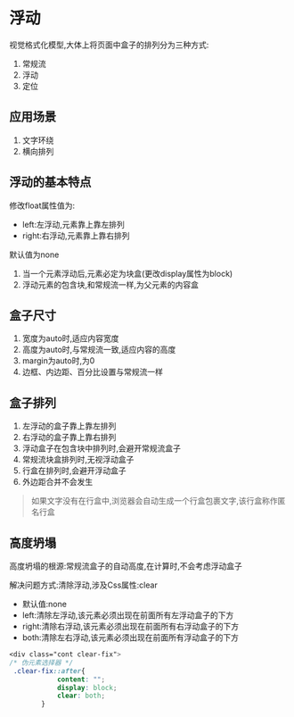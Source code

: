 # 浮动

视觉格式化模型,大体上将页面中盒子的排列分为三种方式:

1. 常规流
2. 浮动
3. 定位

## 应用场景

1. 文字环绕
2. 横向排列

## 浮动的基本特点

修改float属性值为:

- left:左浮动,元素靠上靠左排列
- right:右浮动,元素靠上靠右排列

默认值为none

1. 当一个元素浮动后,元素必定为块盒(更改display属性为block)
2. 浮动元素的包含块,和常规流一样,为父元素的内容盒

## 盒子尺寸

1. 宽度为auto时,适应内容宽度
2. 高度为auto时,与常规流一致,适应内容的高度
3. margin为auto时,为0
4. 边框、内边距、百分比设置与常规流一样

## 盒子排列

1. 左浮动的盒子靠上靠左排列
2. 右浮动的盒子靠上靠右排列
3. 浮动盒子在包含块中排列时,会避开常规流盒子
4. 常规流块盒排列时,无视浮动盒子
5. 行盒在排列时,会避开浮动盒子
6. 外边距合并不会发生

> 如果文字没有在行盒中,浏览器会自动生成一个行盒包裹文字,该行盒称作匿名行盒

## 高度坍塌

高度坍塌的根源:常规流盒子的自动高度,在计算时,不会考虑浮动盒子

解决问题方式:清除浮动,涉及Css属性:clear

 - 默认值:none
 - left:清除左浮动,该元素必须出现在前面所有左浮动盒子的下方
 - right:清除右浮动,该元素必须出现在前面所有右浮动盒子的下方
 - both:清除左右浮动,该元素必须出现在前面所有浮动盒子的下方



```css
<div class="cont clear-fix">
/* 伪元素选择器 */
 .clear-fix::after{
            content: "";
            display: block;
            clear: both;
        }
```